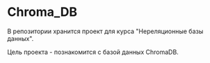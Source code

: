 # Chroma_DB

В репозитории хранится проект для курса "Нереляционные базы данных".

Цель проекта - познакомится с базой данных ChromaDB.

